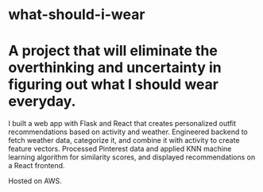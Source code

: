 # what-should-i-wear

<h1>A project that will eliminate the overthinking and uncertainty in figuring out what I should wear everyday.</h1>
  
<p>I built a web app with Flask and React that creates personalized outfit recommendations based on activity and weather.
Engineered backend to fetch weather data, categorize it, and combine it with activity to create feature vectors.
Processed Pinterest data and applied KNN machine learning algorithm for similarity scores, and displayed recommendations on a React frontend.
</p>

<p>Hosted on AWS.</p>
